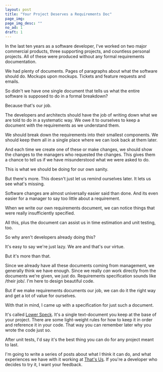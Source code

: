 ```yaml
---
layout: post
title: "Your Project Deserves a Requirements Doc"
page_img: 
page_img_desc: ""
no_ad: 1
draft: 1
---
```


In the last ten years as a software developer, I've worked on two major commercial products, three supporting projects, and countless personal projects. All of these were produced without any formal requirements documentation.

We had plenty of documents. Pages of paragraphs about what the software should do. Mockups upon mockups. Tickets and feature requests and emails.

So didn't we have one single document that tells us what the entire software is supposed to do in a formal breakdown?

Because that's our job.

The developers and architects should have the job of writing down what we are told to do in a systematic way. We owe it to ourselves to keep a document with the requirements as we understand them.

We should break down the requirements into their smallest components. We should keep them all in a single place where we can look back at them later.

And each time we create one of these or make changes, we should show the changes to the managers who requested the changes. This gives them a chance to tell us if we have misunderstood what we were asked to do.

This is what we should be doing for our own sanity.

But there's more. This doesn't just let us remind ourselves later. It lets us see what's missing.

Software changes are almost universally easier said than done. And its even easier for a manager to say too little about a requirement.

When we write our own requirements document, we can notice things that were really insufficiently specified.

All this, plus the document can assist us in time estimation and unit testing, too.

So why aren't developers already doing this?

It's easy to say we're just lazy. We are and that's our virtue.

But it's more than that.

Since we already have all these documents coming from management, we generally think we have enough. Since we really *can* work directly from the documents we're given, we just do. Requirements specification sounds like /their job/. I'm here to design beautiful code.

But if we make requirements documents our job, we can do it the right way and get a lot of value for ourselves.

With that in mind, I came up with a specification for just such a document.

It's called <a href="http://www.lowerspeck.org/">Lower Speck</a>. It's a single text-document you keep at the base of your project. There are some light-weight rules for how to keep it in order and reference it in your code. That way you can remember later why you wrote the code just so.

After unit tests, I'd say it's the best thing you can do for any project meant to last.

I'm going to write a series of posts about what I think it can do, and what experiences we have with it working at <a href="http://thatsus.com/">That's Us</a>. If you're a developer who decides to try it, I want your feedback.

